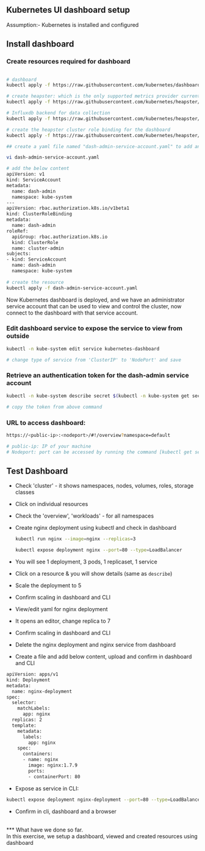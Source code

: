 ## Kubernetes UI dashboard setup

Assumption:- Kubernetes is installed and configured

## Install dashboard

### Create resources required for dashboard
```bash

# dashboard
kubectl apply -f https://raw.githubusercontent.com/kubernetes/dashboard/v1.10.1/src/deploy/recommended/kubernetes-dashboard.yaml

# create heapster: which is the only supported metrics provider currently
kubectl apply -f https://raw.githubusercontent.com/kubernetes/heapster/master/deploy/kube-config/influxdb/heapster.yaml

# Influxdb backend for data collection
kubectl apply -f https://raw.githubusercontent.com/kubernetes/heapster/master/deploy/kube-config/influxdb/influxdb.yaml

# create the heapster cluster role binding for the dashboard
kubectl apply -f https://raw.githubusercontent.com/kubernetes/heapster/master/deploy/kube-config/rbac/heapster-rbac.yaml

## create a yaml file named "dash-admin-service-account.yaml" to add an admin role to access dashboard

vi dash-admin-service-account.yaml

# add the below content
apiVersion: v1
kind: ServiceAccount
metadata:
  name: dash-admin
  namespace: kube-system
---
apiVersion: rbac.authorization.k8s.io/v1beta1
kind: ClusterRoleBinding
metadata:
  name: dash-admin
roleRef:
  apiGroup: rbac.authorization.k8s.io
  kind: ClusterRole
  name: cluster-admin
subjects:
- kind: ServiceAccount
  name: dash-admin
  namespace: kube-system
  
# create the resource
kubectl apply -f dash-admin-service-account.yaml


```

Now Kubernetes dashboard is deployed, and we have an administrator service account that can be used to view and control the cluster, now connect to the dashboard with that service account.

### Edit dashboard service to expose the service to view from outside
```bash
kubectl -n kube-system edit service kubernetes-dashboard

# change type of service from 'ClusterIP' to 'NodePort' and save
```

### Retrieve an authentication token for the dash-admin service account
```bash
kubectl -n kube-system describe secret $(kubectl -n kube-system get secret | grep dash-admin | awk '{print $1}')

# copy the token from above command
```


### URL to access dashboard:
```bash
https://<public-ip>:<nodeport>/#!/overview?namespace=default​

# public-ip: IP of your machine
# Nodeport: port can be accessed by running the command [kubectl get services -o wide]
```


## Test Dashboard
- Check 'cluster' - it shows namespaces, nodes, volumes, roles, storage classes

- Click on individual resources
- Check the 'overview', 'workloads' - for all namespaces
- Create nginx deployment using kubectl and check in dashboard
	```bash
	kubectl run nginx --image=nginx --replicas=3
	```
	```bash
	kubectl expose deployment nginx --port=80 --type=LoadBalancer
	```
- You will see 1 deployment, 3 pods, 1 replicaset, 1 service

- Click on a resource & you will show details (same as `describe`)
- Scale the deployment to 5
- Confirm scaling in dashboard and CLI
- View/edit yaml for nginx deployment
- It opens an editor, change replica to 7
- Confirm scaling in dashboard and CLI
- Delete the nginx deployment and nginx service from dashboard
- Create a file and add below content, upload and confirm in dashboard and CLI

```bash
apiVersion: apps/v1
kind: Deployment
metadata:
  name: nginx-deployment
spec:
  selector:
    matchLabels:
      app: nginx
  replicas: 2
  template:
    metadata:
      labels:
        app: nginx
    spec:
      containers:
      - name: nginx
        image: nginx:1.7.9
        ports:
        - containerPort: 80
```

- Expose as service in CLI:
```bash
kubectl expose deployment nginx-deployment --port=80 --type=LoadBalancer
```
- Confirm in cli, dashboard and a browser

<br>
*** What have we done so far. <br>
In this exercise, we setup a dashboard, viewed and created resources using dashboard
